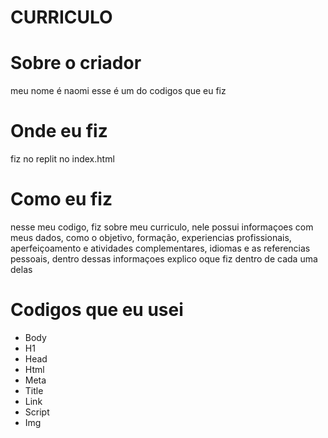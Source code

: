 # CURRICULO
# Sobre o criador 
meu nome é naomi esse é um do codigos que eu fiz

# Onde eu fiz
fiz no replit no index.html 

# Como eu fiz
nesse meu codigo, fiz sobre meu curriculo, nele possui informaçoes com meus dados, como o objetivo, formação, experiencias profissionais, aperfeiçoamento e atividades complementares, idiomas e as referencias pessoais, dentro dessas informaçoes explico oque fiz dentro de cada uma delas

# Codigos que eu usei
* Body
* H1
* Head
* Html
* Meta
* Title
* Link
* Script
* Img

